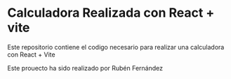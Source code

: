 # Calculadora Realizada con React + vite

Este repositorio contiene el codigo necesario para realizar una calculadora con React + Vite

Este prouecto ha sido realizado por Rubén Fernández
